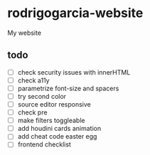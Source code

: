 # rodrigogarcia-website

My website

## todo

- [ ] check security issues with innerHTML
- [ ] check a11y
- [ ] parametrize font-size and spacers
- [ ] try second color
- [ ] source editor responsive
- [ ] check pre
- [ ] make filters toggleable
- [ ] add houdini cards animation
- [ ] add cheat code easter egg
- [ ] frontend checklist